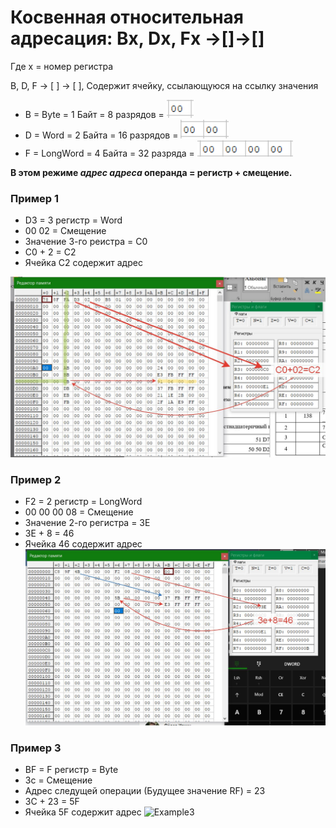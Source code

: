 # Косвенная относительная адресация: Bx, Dx, Fx ->[]->[]
Где x = номер регистра

B, D, F -> [ ] -> [ ], Содержит ячейку, ссылающуюся на ссылку значения
* B = Byte = 1 Байт = 8 разрядов = ![Byte](../../img/Byte.png)
* D = Word = 2 Байта = 16 разрядов  = ![Word](../../img/Word.png)
* F = LongWord = 4 Байта = 32 разряда  = ![LongWord](../../img/LongWord.png)

**В этом режиме _адрес адреса_ операнда = регистр + смещение.** 

 ### Пример 1
 * D3 = 3 регистр = Word
 * 00 02 = Смещение
 * Значение 3-го реистра = С0
 * С0 + 2 = С2
 * Ячейка С2 содержит адрес 
 
 ![Example1](../../img/78-D3-B5.jpg)
 
### Пример 2
 * F2 = 2 регистр = LongWord
 * 00 00 00 08 = Смещение
 * Значение 2-го регистра = 3E
 * 3E + 8 = 46
 * Ячейка 46 содержит адрес 
 ![Example2](../../img/C8-9F-F2.jpg)
 
 ### Пример 3
 * BF = F регистр = Byte
 * 3c = Смещение
 * Адрес следущей операции (Будущее значение RF) = 23
 * 3C + 23 = 5F
 * Ячейка 5F содержит адрес 
 ![Example3](../../img/С3-A0-8F-BF.png)
